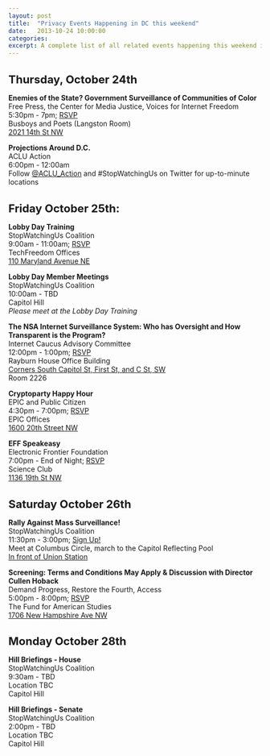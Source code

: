 ```yaml
---
layout: post
title:  "Privacy Events Happening in DC this weekend"
date:   2013-10-24 10:00:00
categories: 
excerpt: A complete list of all related events happening this weekend in DC.
---
```


<h3 style="font-size:22px; margin-bottom:15px;">Thursday, October 24th</h3>

**Enemies of the State? Government Surveillance of Communities of Color**<br />
Free Press, the Center for Media Justice, Voices for Internet Freedom<br />
5:30pm - 7pm; [RSVP](https://voices4netfreedom.eventbrite.com/)<br />
Busboys and Poets (Langston Room)<br />
[2021 14th St NW](https://maps.google.com/maps?q=Busboys+and+Poets&ll=38.917925,-77.031788&spn=0.005701,0.01134&fb=1&gl=us&hq=Busboys+and+Poets&hnear=Busboys+and+Poets&cid=0,0,3310975620195472275&t=m&z=17&iwloc=A)

**Projections Around D.C.**<br />
ACLU Action <br />
6:00pm - 12:00am<br />
Follow [@ACLU_Action](http://twitter.com/ACLU_Action) and #StopWatchingUs on Twitter for up-to-minute locations


<h3 style="font-size:22px; margin-bottom:15px;">Friday October 25th:</h3>

**Lobby Day Training**<br />
StopWatchingUs Coalition<br />
9:00am - 11:00am; [RSVP](https://rally.stopwatching.us/lobbyday.html)<br />
TechFreedom Offices<br />
[110 Maryland Avenue NE](https://maps.google.com/maps?q=110+Maryland+Ave+NE&hnear=110+Maryland+Ave+NE,+Washington,+District+of+Columbia+20002&gl=us&t=m&z=16)

**Lobby Day Member Meetings**<br />
StopWatchingUs Coalition<br />
10:00am - TBD<br />
Capitol Hill<br />
*Please meet at the Lobby Day Training*

**The NSA Internet Surveillance System: Who has Oversight and How Transparent is the Program?**<br />
Internet Caucus Advisory Committee<br />
12:00pm - 1:00pm; [RSVP](http://www.netcaucus.org/events/2013/nsa/)<br />
Rayburn House Office Building<br />
[Corners South Capitol St, First St, and C St, SW](https://maps.google.com/maps?q=Rayburn+House+Office+Building,+Washington,+DC&hl=en&ll=38.88674,-77.010105&spn=0.011408,0.022681&sll=38.891506,-77.005111&sspn=0.011407,0.022681&oq=rayburn+office+bui&gl=us&hnear=Rayburn+House+Office+Bldg,+Washington,+District+of+Columbia+20515&t=m&z=16)<br />
Room 2226

**Cryptoparty Happy Hour**<br />
EPIC and Public Citizen<br />
4:30pm - 7:00pm; [RSVP](http://epic.org/events/cryptoparty/)<br />
EPIC Offices<br />
[1600 20th Street NW](https://maps.google.com/maps?q=1600+20th+Street+NW,+Washington,+DC&hl=en&sll=38.88674,-77.010105&sspn=0.011408,0.022681&gl=us&hnear=1600+20th+St+NW,+Washington,+District+of+Columbia+20415&t=m&z=16)

**EFF Speakeasy**<br />
Electronic Frontier Foundation<br />
7:00pm - End of Night; [RSVP](https://www.eff.org/event/speakeasy-washington-dc)<br />
Science Club<br />
[1136 19th St NW](https://maps.google.com/maps?q=1136+19th+St+NW&hl=en&ll=38.904844,-77.043793&spn=0.011405,0.022681&sll=38.911337,-77.045025&sspn=0.011404,0.022681&gl=us&hnear=1136+19th+St+NW,+Washington,+District+of+Columbia+20036&t=m&z=16)


<h3 style="font-size:22px; margin-bottom:15px;">Saturday October 26th</h3>

**Rally Against Mass Surveillance!**<br />
StopWatchingUs Coalition<br />
11:30pm - 3:00pm; [Sign Up!](https://rally.stopwatching.us)<br />
Meet at Columbus Circle, march to the Capitol Reflecting Pool<br />
[In front of Union Station](https://maps.google.com/maps?q=Columbus+Circle+Northeast,+Washington,+DC&hl=en&sll=38.917925,-77.031788&sspn=0.005701,0.01134&oq=columbus+circle&gl=us&hnear=Columbus+Circle,+Washington,+District+of+Columbia+20002&t=m&z=16)

**Screening: Terms and Conditions May Apply & Discussion with Director Cullen Hoback**<br />
Demand Progress, Restore the Fourth, Access<br />
5:00pm - 8:00pm; [RSVP](https://www.facebook.com/events/232948580206811/?previousaction=join&source=1)<br />
The Fund for American Studies<br />
[1706 New Hampshire Ave NW](https://maps.google.com/maps?q=1706+new+hampshire+ave+nw&ie=UTF-8&ei=SXtpUoHvI-v07Ab314CABA&ved=0CAoQ_AUoAg)


<h3 style="font-size:22px; margin-bottom:15px;">Monday October 28th</h3>

**Hill Briefings - House**<br />
StopWatchingUs Coalition<br />
9:30am - TBD<br />
Location TBC<br />
Capitol Hill

**Hill Briefings - Senate**<br />
StopWatchingUs Coalition<br />
2:00pm - TBD<br />
Location TBC<br />
Capitol Hill

